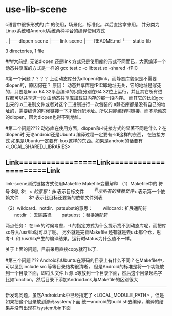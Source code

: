 # use-lib-scene
c语言中很多形式的 库 的使用，场景化，标准化。以后直接拿来用。
并分类为Linux系统和Android系统两种平台的编译使用方式


.
├── dlopen-scene
├── link-scene
├── README.md
└── static-lib

3 directories, 1 file

###大前提, 无论dlopen 还是link 方式只是使用库的形式不同而已，大家编译一个动态共享库的方式是一样的 gcc test.c -o libtest.so -shared -fPIC


#第一个问题？？？？
上面动态库分为dlopen和link，而静态库貌似是不需要dlopen的，原因何在？
原因：
动态共享库是fPIC即地址无关，它的地址是写死的，只要是linux 64 32平台编译的只能分别在64 32位上运行，并且其它所有进程都可以共享这一段
由动态共享库加载进内存的那一段内存。
而其它的比如gcc出来的.o二进制文件或者对这个二进制进行一次包装的.a静态库都是没有自己的地址的，需要编译的时候链接一下才能分配地址。所以只能编译时链接，而不能动态的dlopen，因为dlopen也得不到地址。

#第二个问题????
动态库在使用方面，dlopen和-l链接方式的显著不同是什么 ?
在dlopen时  无论android还是Ubuntu 编译过程一定要有-ldl这样的东西，
在链接方式  如果是Ubuntu一定要有-lxxx这样的东西。如果是android的话要有 <LOCAL_SHARED_LIBRARIES>


Link=================Link=====================Link
-----------------------------------------------------------------------------------------
link-scene测试链接方式使用Makefile
Makefile变量解释
（1）Makefile中的 符号 $@, $^, $< 的意思：
　　$@  表示目标文件
　　$^  表示所有的依赖文件
　　$<  表示第一个依赖文件
　　$?  表示比目标还要新的依赖文件列表

（2）wildcard、notdir、patsubst的意思：
　　wildcard : 扩展通配符
　　notdir ： 去除路径
　　patsubst ：替换通配符


两点任务：
在link的时候考虑，-L的指定方式为什么提示找不到动态库呢，而把库so导入/usr/lib就可以了呢。
另外就是完善Makefile
还有就是去usb那个仓，思考-L 和 /usr/lib产生的编译结果，运行时status为什么值不一样。

关于上面的问题，目前采用直接copy就可以了.

#第三个问题 ???
Android和Ubuntu在源码的目录上有什么不同 ?
在Makefile中，可以见到include src 等等目录结构很清晰，
但是Android的标准是将一个功能放到一个目录下面，即将头文件.h 源.c等放到一个目录下面，然后这个目录起名字比如function，然后目录下添加Android.mk,与Makefile的区别很大

------------------------------------------------------------------------------------------


新发现问题，虽然Android.mk中已经指定了 <LOCAL_MODULE_PATH> ，但是如果把这个目录放到源码system/下面 统一android的build.sh去编译，编译的结果并没有出现在/system/bin下面



